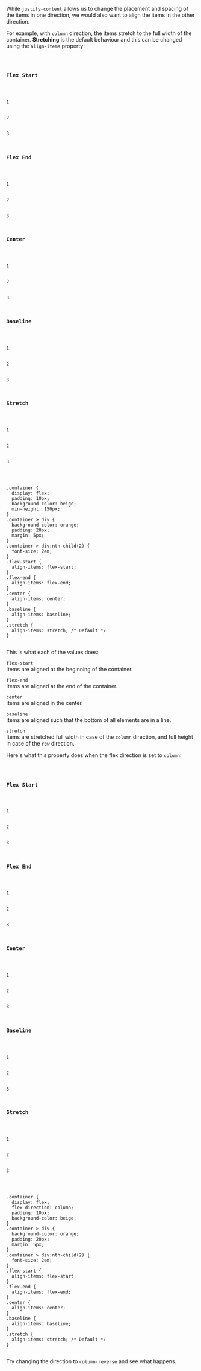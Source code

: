 While `justify-content` allows
us to change the placement
and
spacing of the items in one direction,
we would also want to align
the items in the other direction.

For example, with `column`
direction, the items stretch to the
full width of the container.
**Stretching** is the default behaviour
and
this can be changed
using the `align-items` property:

<codeblock language="css" type="lesson">
<code>
<panel language="html">
<h3>Flex Start</h3>
<div class="container flex-start">
  <div>1</div>
  <div>2</div>
  <div>3</div>
</div>
<h3>Flex End</h3>
<div class="container flex-end">
  <div>1</div>
  <div>2</div>
  <div>3</div>
</div>
<h3>Center</h3>
<div class="container center">
  <div>1</div>
  <div>2</div>
  <div>3</div>
</div>
<h3>Baseline</h3>
<div class="container baseline">
  <div>1</div>
  <div>2</div>
  <div>3</div>
</div>
<h3>Stretch</h3>
<div class="container stretch">
  <div>1</div>
  <div>2</div>
  <div>3</div>
</div>
</panel>
<panel language="css">
.container {
  display: flex;
  padding: 10px;
  background-color: beige;
  min-height: 150px;
}
.container > div {
  background-color: orange;
  padding: 20px;
  margin: 5px;
}
.container > div:nth-child(2) {
  font-size: 2em;
}
.flex-start {
  align-items: flex-start;
}
.flex-end {
  align-items: flex-end;
}
.center {
  align-items: center;
}
.baseline {
  align-items: baseline;
}
.stretch {
  align-items: stretch; /* Default */
}
</panel>
</code>
</codeblock>

This is what each of the values does:

`flex-start`<br>
Items are aligned at the beginning of the container.

`flex-end`<br>
Items are aligned at the end of the container.

`center`<br>
Items are aligned in the center.

`baseline`<br>
Items are aligned such that the bottom of all elements are in a line.

`stretch`<br>
Items are stretched full width in case of the `column` direction, and full height in case of the `row` direction.

Here's what this property does
when the flex direction
is set to `column`:

<codeblock language="css" type="lesson">
<code>
<panel language="html">
<h3>Flex Start</h3>
<div class="container flex-start">
  <div>1</div>
  <div>2</div>
  <div>3</div>
</div>
<h3>Flex End</h3>
<div class="container flex-end">
  <div>1</div>
  <div>2</div>
  <div>3</div>
</div>
<h3>Center</h3>
<div class="container center">
  <div>1</div>
  <div>2</div>
  <div>3</div>
</div>
<h3>Baseline</h3>
<div class="container baseline">
  <div>1</div>
  <div>2</div>
  <div>3</div>
</div>
<h3>Stretch</h3>
<div class="container stretch">
  <div>1</div>
  <div>2</div>
  <div>3</div>
</div>
</panel>
<panel language="css">
.container {
  display: flex;
  flex-direction: column;
  padding: 10px;
  background-color: beige;
}
.container > div {
  background-color: orange;
  padding: 20px;
  margin: 5px;
}
.container > div:nth-child(2) {
  font-size: 2em;
}
.flex-start {
  align-items: flex-start;
}
.flex-end {
  align-items: flex-end;
}
.center {
  align-items: center;
}
.baseline {
  align-items: baseline;
}
.stretch {
  align-items: stretch; /* Default */
}
</panel>
</code>
</codeblock>

Try changing the direction to
`column-reverse` and see what happens.